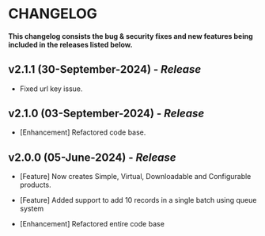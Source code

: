 # CHANGELOG

#### This changelog consists the bug & security fixes and new features being included in the releases listed below.

## **v2.1.1 (30-September-2024)** - *Release*

* Fixed url key issue.

## **v2.1.0 (03-September-2024)** - *Release*

* [Enhancement] Refactored code base.

## **v2.0.0 (05-June-2024)** - *Release*

* [Feature] Now creates Simple, Virtual, Downloadable and Configurable products.

* [Feature] Added support to add 10 records in a single batch using queue system

* [Enhancement] Refactored entire code base
